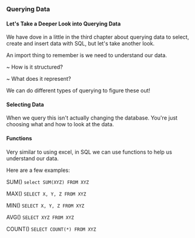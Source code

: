### Querying Data
#### Let's Take a Deeper Look into Querying Data
We have dove in a little in the third chapter about querying data to select, create and insert data with SQL, but let's take another look.

An import thing to remember is we need to understand our data.

~ How is it structured?

~ What does it represent?

We can do different types of querying to figure these out!

#### Selecting Data
When we query this isn't actually changing the database. You're just choosing what and how to look at the data.

#### Functions

Very similar to using excel, in SQL we can use functions to help us understand our data.

Here are a few examples:

SUM() `select SUM(XYZ) FROM XYZ`

MAX() `SELECT X, Y, Z FROM XYZ`

MIN() `SELECT X, Y, Z FROM XYZ`

AVG() `SELECT XYZ FROM XYZ`

COUNT() `SELECT COUNT(*) FROM XYZ`
